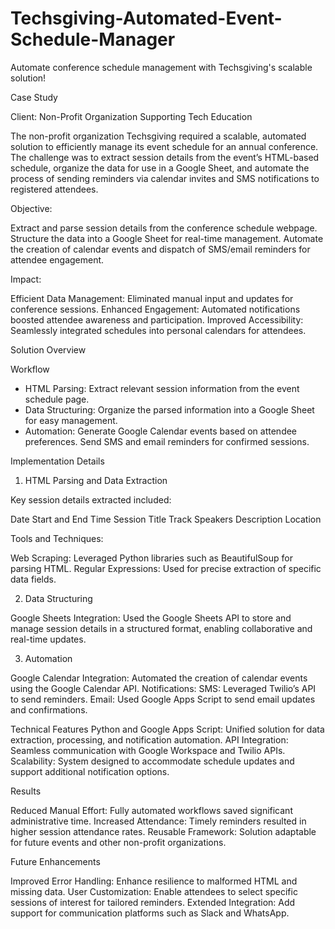 # Techsgiving-Automated-Event-Schedule-Manager
Automate conference schedule management with Techsgiving's scalable solution!

Case Study

Client: Non-Profit Organization Supporting Tech Education

The non-profit organization Techsgiving required a scalable, automated solution to efficiently manage its event schedule for an annual conference. The challenge was to extract session details from the event’s HTML-based schedule, organize the data for use in a Google Sheet, and automate the process of sending reminders via calendar invites and SMS notifications to registered attendees.

Objective:

Extract and parse session details from the conference schedule webpage.
Structure the data into a Google Sheet for real-time management.
Automate the creation of calendar events and dispatch of SMS/email reminders for attendee engagement.

Impact:

Efficient Data Management: Eliminated manual input and updates for conference sessions.
Enhanced Engagement: Automated notifications boosted attendee awareness and participation.
Improved Accessibility: Seamlessly integrated schedules into personal calendars for attendees.

Solution Overview

Workflow

- HTML Parsing: Extract relevant session information from the event schedule page.
- Data Structuring: Organize the parsed information into a Google Sheet for easy management.
- Automation:
Generate Google Calendar events based on attendee preferences.
Send SMS and email reminders for confirmed sessions.

Implementation Details
1. HTML Parsing and Data Extraction

Key session details extracted included:

Date
Start and End Time
Session Title
Track
Speakers
Description
Location

Tools and Techniques:

Web Scraping: Leveraged Python libraries such as BeautifulSoup for parsing HTML.
Regular Expressions: Used for precise extraction of specific data fields.


2. Data Structuring

Google Sheets Integration: Used the Google Sheets API to store and manage session details in a structured format, enabling collaborative and real-time updates.

3. Automation

Google Calendar Integration: Automated the creation of calendar events using the Google Calendar API.
Notifications:
SMS: Leveraged Twilio’s API to send reminders.
Email: Used Google Apps Script to send email updates and confirmations.

Technical Features
Python and Google Apps Script: Unified solution for data extraction, processing, and notification automation.
API Integration: Seamless communication with Google Workspace and Twilio APIs.
Scalability: System designed to accommodate schedule updates and support additional notification options.

Results

Reduced Manual Effort: Fully automated workflows saved significant administrative time.
Increased Attendance: Timely reminders resulted in higher session attendance rates.
Reusable Framework: Solution adaptable for future events and other non-profit organizations.


Future Enhancements

Improved Error Handling: Enhance resilience to malformed HTML and missing data.
User Customization: Enable attendees to select specific sessions of interest for tailored reminders.
Extended Integration: Add support for communication platforms such as Slack and WhatsApp.
